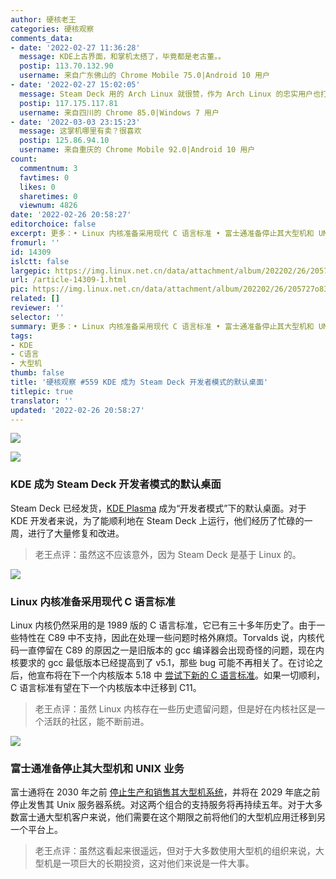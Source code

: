 ```yaml
---
author: 硬核老王
categories: 硬核观察
comments_data:
- date: '2022-02-27 11:36:28'
  message: KDE上古界面，和掌机太搭了，毕竟都是老古董。。
  postip: 113.70.132.90
  username: 来自广东佛山的 Chrome Mobile 75.0|Android 10 用户
- date: '2022-02-27 15:02:05'
  message: Steam Deck 用的 Arch Linux 就很赞，作为 Arch Linux 的忠实用户也打算买一个。
  postip: 117.175.117.81
  username: 来自四川的 Chrome 85.0|Windows 7 用户
- date: '2022-03-03 23:15:23'
  message: 这掌机哪里有卖？很喜欢
  postip: 125.86.94.10
  username: 来自重庆的 Chrome Mobile 92.0|Android 10 用户
count:
  commentnum: 3
  favtimes: 0
  likes: 0
  sharetimes: 0
  viewnum: 4826
date: '2022-02-26 20:58:27'
editorchoice: false
excerpt: 更多：• Linux 内核准备采用现代 C 语言标准 • 富士通准备停止其大型机和 UNIX 业务
fromurl: ''
id: 14309
islctt: false
largepic: https://img.linux.net.cn/data/attachment/album/202202/26/205727o83br8ir43z8zufr.jpg
url: /article-14309-1.html
pic: https://img.linux.net.cn/data/attachment/album/202202/26/205727o83br8ir43z8zufr.jpg.thumb.jpg
related: []
reviewer: ''
selector: ''
summary: 更多：• Linux 内核准备采用现代 C 语言标准 • 富士通准备停止其大型机和 UNIX 业务
tags:
- KDE
- C语言
- 大型机
thumb: false
title: '硬核观察 #559 KDE 成为 Steam Deck 开发者模式的默认桌面'
titlepic: true
translator: ''
updated: '2022-02-26 20:58:27'
---
```


![](/data/attachment/album/202202/26/205727o83br8ir43z8zufr.jpg)


![](/data/attachment/album/202202/26/205742eubjqkuikzkojvsb.jpg)


### KDE 成为 Steam Deck 开发者模式的默认桌面


Steam Deck 已经发货，[KDE Plasma](https://pointieststick.com/2022/02/25/this-week-in-kde-bugfixing-plasma-5-24/) 成为“开发者模式”下的默认桌面。对于 KDE 开发者来说，为了能顺利地在 Steam Deck 上运行，他们经历了忙碌的一周，进行了大量修复和改进。



> 
> 老王点评：虽然这不应该意外，因为 Steam Deck 是基于 Linux 的。
> 
> 
> 


![](/data/attachment/album/202202/26/205750xr45v8pn354pe57r.jpg)


### Linux 内核准备采用现代 C 语言标准


Linux 内核仍然采用的是 1989 版的 C 语言标准，它已有三十多年历史了。由于一些特性在 C89 中不支持，因此在处理一些问题时格外麻烦。Torvalds 说，内核代码一直停留在 C89 的原因之一是旧版本的 gcc 编译器会出现奇怪的问题，现在内核要求的 gcc 最低版本已经提高到了 v5.1，那些 bug 可能不再相关了。在讨论之后，他宣布将在下一个内核版本 5.18 中 [尝试下新的 C 语言标准](https://lwn.net/SubscriberLink/885941/01fdc39df2ecc25f/)。如果一切顺利，C 语言标准有望在下一个内核版本中迁移到 C11。



> 
> 老王点评：虽然 Linux 内核存在一些历史遗留问题，但是好在内核社区是一个活跃的社区，能不断前进。
> 
> 
> 


![](/data/attachment/album/202202/26/205812gli2scpp8d95o3z5.jpg)


### 富士通准备停止其大型机和 UNIX 业务


富士通将在 2030 年之前 [停止生产和销售其大型机系统](https://www.theregister.com/2022/02/25/fujitsu_signposts_the_end_for/)，并将在 2029 年底之前停止发售其 Unix 服务器系统。对这两个组合的支持服务将再持续五年。对于大多数富士通大型机客户来说，他们需要在这个期限之前将他们的大型机应用迁移到另一个平台上。



> 
> 老王点评：虽然这看起来很遥远，但对于大多数使用大型机的组织来说，大型机是一项巨大的长期投资，这对他们来说是一件大事。
> 
> 
>